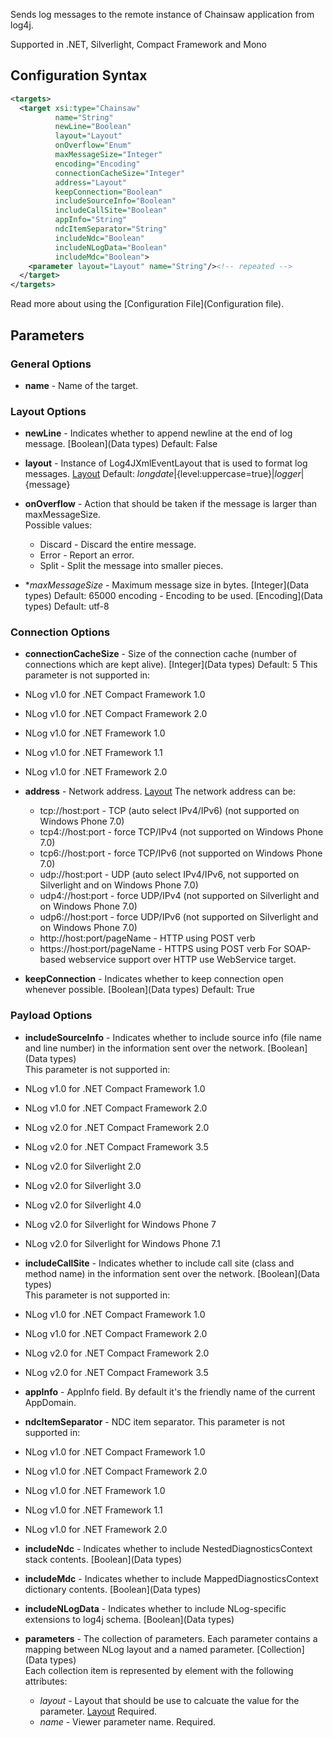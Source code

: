 Sends log messages to the remote instance of Chainsaw application from log4j. 

Supported in .NET, Silverlight, Compact Framework and Mono

## Configuration Syntax
```xml
<targets>
  <target xsi:type="Chainsaw"
          name="String"
          newLine="Boolean"
          layout="Layout"
          onOverflow="Enum"
          maxMessageSize="Integer"
          encoding="Encoding"
          connectionCacheSize="Integer"
          address="Layout"
          keepConnection="Boolean"
          includeSourceInfo="Boolean"
          includeCallSite="Boolean"
          appInfo="String"
          ndcItemSeparator="String"
          includeNdc="Boolean"
          includeNLogData="Boolean"
          includeMdc="Boolean">
    <parameter layout="Layout" name="String"/><!-- repeated -->
  </target>
</targets>
```
Read more about using the [Configuration File](Configuration file).

## Parameters
### General Options
* **name** - Name of the target.

### Layout Options
* **newLine** - Indicates whether to append newline at the end of log message. [Boolean](Data types) Default: False

* **layout** - Instance of Log4JXmlEventLayout that is used to format log messages. [Layout](Layout) Default: ${longdate}|${level:uppercase=true}|${logger}|${message}

* **onOverflow** - Action that should be taken if the message is larger than maxMessageSize.  
Possible values:
  * Discard - Discard the entire message.
  * Error - Report an error.
  * Split - Split the message into smaller pieces.

* **maxMessageSize* - Maximum message size in bytes. [Integer](Data types) Default: 65000
encoding - Encoding to be used. [Encoding](Data types) Default: utf-8

### Connection Options
* **connectionCacheSize** - Size of the connection cache (number of connections which are kept alive). [Integer](Data types) Default: 5
This parameter is not supported in:
* NLog v1.0 for .NET Compact Framework 1.0
* NLog v1.0 for .NET Compact Framework 2.0
* NLog v1.0 for .NET Framework 1.0
* NLog v1.0 for .NET Framework 1.1
* NLog v1.0 for .NET Framework 2.0

* **address** - Network address. [Layout](Layout)
The network address can be:
  * tcp://host:port - TCP (auto select IPv4/IPv6) (not supported on Windows Phone 7.0)
  * tcp4://host:port - force TCP/IPv4 (not supported on Windows Phone 7.0)
  * tcp6://host:port - force TCP/IPv6 (not supported on Windows Phone 7.0)
  * udp://host:port - UDP (auto select IPv4/IPv6, not supported on Silverlight and on Windows Phone 7.0)
  * udp4://host:port - force UDP/IPv4 (not supported on Silverlight and on Windows Phone 7.0)
  * udp6://host:port - force UDP/IPv6 (not supported on Silverlight and on Windows Phone 7.0)
  * http://host:port/pageName - HTTP using POST verb
  * https://host:port/pageName - HTTPS using POST verb
For SOAP-based webservice support over HTTP use WebService target.

* **keepConnection** - Indicates whether to keep connection open whenever possible. [Boolean](Data types) Default: True

### Payload Options
* **includeSourceInfo** - Indicates whether to include source info (file name and line number) in the information sent over the network. [Boolean](Data types)  
This parameter is not supported in:
* NLog v1.0 for .NET Compact Framework 1.0
* NLog v1.0 for .NET Compact Framework 2.0
* NLog v2.0 for .NET Compact Framework 2.0
* NLog v2.0 for .NET Compact Framework 3.5
* NLog v2.0 for Silverlight 2.0
* NLog v2.0 for Silverlight 3.0
* NLog v2.0 for Silverlight 4.0
* NLog v2.0 for Silverlight for Windows Phone 7
* NLog v2.0 for Silverlight for Windows Phone 7.1

* **includeCallSite** - Indicates whether to include call site (class and method name) in the information sent over the network. [Boolean](Data types)  
This parameter is not supported in:
* NLog v1.0 for .NET Compact Framework 1.0
* NLog v1.0 for .NET Compact Framework 2.0
* NLog v2.0 for .NET Compact Framework 2.0
* NLog v2.0 for .NET Compact Framework 3.5

* **appInfo** - AppInfo field. By default it's the friendly name of the current AppDomain.

* **ndcItemSeparator** - NDC item separator.
This parameter is not supported in:
* NLog v1.0 for .NET Compact Framework 1.0
* NLog v1.0 for .NET Compact Framework 2.0
* NLog v1.0 for .NET Framework 1.0
* NLog v1.0 for .NET Framework 1.1
* NLog v1.0 for .NET Framework 2.0

* **includeNdc** - Indicates whether to include NestedDiagnosticsContext stack contents. [Boolean](Data types)

* **includeMdc** - Indicates whether to include MappedDiagnosticsContext dictionary contents. [Boolean](Data types)

* **includeNLogData** - Indicates whether to include NLog-specific extensions to log4j schema. [Boolean](Data types)

* **parameters** - The collection of parameters. Each parameter contains a mapping between NLog layout and a named parameter. [Collection](Data types)  
Each collection item is represented by <parameter /> element with the following attributes:
  * _layout_ - Layout that should be use to calcuate the value for the parameter. [Layout](Layout) Required.
  * _name_ - Viewer parameter name. Required.